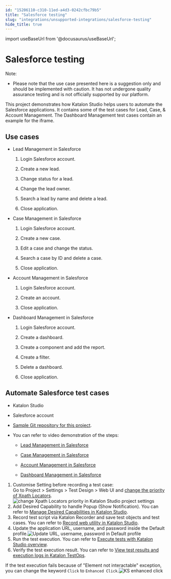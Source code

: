 ```yaml
---
id: "15206110-c310-11ed-a4d3-0242cfbc79b5"
title: "Salesforce testing"
slug: "integrations/unsupported-integrations/salesforce-testing"
hide_title: true
---
```

import useBaseUrl from '@docusaurus/useBaseUrl';


# <a id="concept-2520" class="anchor_top_offset"/><a id="ariaid-title1" class="anchor_top_offset"/>Salesforce testing

<div xmlns="http://www.w3.org/1999/xhtml" className="note note note_note"><span className="note__title">Note:</span> <ul className="ul"><li className="li"><p className="p">Please note that the use case presented here is a suggestion only and should be implemented with caution. It has not undergone quality assurance testing and is not officially supported by our platform. </p></li></ul></div>
<p xmlns="http://www.w3.org/1999/xhtml" className="p">This project demonstrates how <span className="ph">Katalon Studio</span> helps users to automate the Salesforce applications. It contains some of the test cases for Lead, Case, &amp; Account Management. The Dashboard Management test cases contain an example for the iframe.</p> 

## Use cases

<ul xmlns="http://www.w3.org/1999/xhtml" className="ul"><li className="li"><div className="p">Lead Management in Salesforce<ol className="ol"><li className="li"><p className="p">Login Salesforce account.</p></li><li className="li"><p className="p">Create a new lead.</p></li><li className="li"><p className="p">Change status for a lead.</p></li><li className="li"><p className="p">Change the lead owner.</p></li><li className="li"><p className="p">Search a lead by name and delete a lead.</p></li><li className="li"><p className="p">Close application.</p></li></ol></div></li><li className="li"><div className="p">Case Management in Salesforce<ol className="ol"><li className="li"><p className="p">Login Salesforce account.</p></li><li className="li"><p className="p">Create a new case.</p></li><li className="li"><p className="p">Edit a case and change the status.</p></li><li className="li"><p className="p">Search a case by ID and delete a case.</p></li><li className="li"><p className="p">Close application.</p></li></ol></div></li><li className="li"><div className="p">Account Management in Salesforce<ol className="ol"><li className="li"><p className="p">Login Salesforce account.</p></li><li className="li"><p className="p">Create an account.</p></li><li className="li"><p className="p">Close application.</p></li></ol></div></li><li className="li"><div className="p">Dashboard Management in Salesforce<ol className="ol"><li className="li"><p className="p">Login Salesforce account.</p></li><li className="li"><p className="p">Create a dashboard.</p></li><li className="li"><p className="p">Create a component and add the report.</p></li><li className="li"><p className="p">Create a filter.</p></li><li className="li"><p className="p">Delete a dashboard.</p></li><li className="li"><p className="p">Close application.</p></li></ol></div></li></ul> 

## <a id="task-63" class="anchor_top_offset"/>Automate Salesforce test cases

<p xmlns="http://www.w3.org/1999/xhtml" className="shortdesc"> </p> 
<div xmlns="http://www.w3.org/1999/xhtml" className="section prereq p"><ul className="ul"><li className="li"><p className="p">Katalon Studio </p></li><li className="li"><p className="p">Salesforce account</p></li></ul></div>
<section xmlns="http://www.w3.org/1999/xhtml" className="section context"><ul className="ul"><li className="li"><p className="p"><a className="xref j-external-link" href="https://github.com/katalon-studio-samples/salesforce-katalon-sample.git" target="_blank">Sample Git repository for this project</a>.</p></li><li className="li"><div className="p">You can refer to video demonstration of the steps:<ul className="ul"><li className="li"><p className="p"><a className="xref j-external-link" href="https://academy.katalon.com/katalon-demo-and-integration/?video=36517" target="_blank">Lead Management in Salesforce</a></p></li><li className="li"><p className="p"><a className="xref j-external-link" href="https://academy.katalon.com/katalon-demo-and-integration/?video=36519" target="_blank">Case Management in Salesforce</a></p></li><li className="li"><p className="p"><a className="xref j-external-link" href="https://academy.katalon.com/katalon-demo-and-integration/?video=36520" target="_blank">Account Management in Salesforce</a></p></li><li className="li"><p className="p"><a className="xref j-external-link" href="https://academy.katalon.com/katalon-demo-and-integration/?video=36518" target="_blank">Dashboard Management in Salesforce</a></p></li></ul></div></li></ul></section> 
<ol xmlns="http://www.w3.org/1999/xhtml" className="ol steps"><li className="li step stepexpand"><span className="ph cmd">Customise Setting before recording a test case: </span><div className="itemgroup info">Go to <span className="ph uicontrol">Project</span> &gt; <span className="ph uicontrol">Settings</span> &gt; <span className="ph uicontrol">Test Design</span> &gt; <span className="ph uicontrol">Web UI</span> and <a className="xref" href="/docs/maintain/self-healing-tests-in-katalon-studio">change the priority of Xpath Locators</a>.<img className="image" src={useBaseUrl("/1685e480-c310-11ed-a4d3-0242cfbc79b5.png")} alt="change Xpath Locators priority in Katalon Studio project settings" /></div></li><li className="li step stepexpand"><span className="ph cmd">Add Desired Capability to handle Popup (Show Notification). You can refer to <a className="xref" href="/docs/create-tests/manage-projects/project-settings/desired-capabilities/manage-desired-capabilities-in-katalon-studio">Manage Desired Capabilities in <span className="ph">Katalon Studio</span></a>.</span></li><li className="li step stepexpand"><span className="ph cmd">Record test script via Katalon Recorder and save test objects and test cases. You can refer to <a className="xref" href="/docs/create-tests/record-and-spy/webui-record-and-spy-utilities/record-web-utility-in-katalon-studio">Record web utility in Katalon Studio</a>.</span></li><li className="li step stepexpand"><span className="ph cmd">Update the application URL, username, and password inside the Default profile.<img className="image" src={useBaseUrl("/162e4ea0-c310-11ed-a4d3-0242cfbc79b5.png")} alt="Update URL, username, password in Default profile" /> </span></li><li className="li step stepexpand"><span className="ph cmd">Run the test execution. You can refer to <a className="xref" href="/docs/execute/test-execution-with-katalon-studio/execute-tests-with-katalon-studio-overview">Execute tests with Katalon Studio overview</a>.</span></li><li className="li step stepexpand"><span className="ph cmd">Verify the test execution result. You can refer to <a className="xref" href="/docs/analyze/reports/view-test-reports/view-test-reports-in-katalon-testops/view-test-run-results/view-test-results-and-execution-logs-in-katalon-testops/view-test-results-and-execution-logs-in-katalon-testops">View test results and execution logs in <span className="ph">Katalon TestOps</span></a>.</span></li></ol> 
<section xmlns="http://www.w3.org/1999/xhtml" className="section tasktroubleshooting">If the test execution fails because of "Element not interactable" exception, you can change the keyword <code className="ph codeph">Click</code> to <code className="ph codeph">Enhanced Click</code>.<img className="image" src={useBaseUrl("/164e32b0-c310-11ed-a4d3-0242cfbc79b5.png")} alt="KS enhanced click" /></section> 
